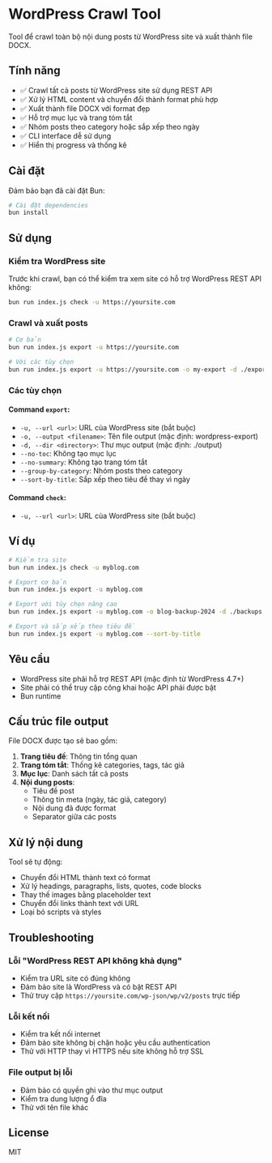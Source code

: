 # WordPress Crawl Tool

Tool để crawl toàn bộ nội dung posts từ WordPress site và xuất thành file DOCX.

## Tính năng

- ✅ Crawl tất cả posts từ WordPress site sử dụng REST API
- ✅ Xử lý HTML content và chuyển đổi thành format phù hợp
- ✅ Xuất thành file DOCX với format đẹp
- ✅ Hỗ trợ mục lục và trang tóm tắt
- ✅ Nhóm posts theo category hoặc sắp xếp theo ngày
- ✅ CLI interface dễ sử dụng
- ✅ Hiển thị progress và thống kê

## Cài đặt

Đảm bảo bạn đã cài đặt Bun:

```bash
# Cài đặt dependencies
bun install
```

## Sử dụng

### Kiểm tra WordPress site

Trước khi crawl, bạn có thể kiểm tra xem site có hỗ trợ WordPress REST API không:

```bash
bun run index.js check -u https://yoursite.com
```

### Crawl và xuất posts

```bash
# Cơ bản
bun run index.js export -u https://yoursite.com

# Với các tùy chọn
bun run index.js export -u https://yoursite.com -o my-export -d ./exports --group-by-category
```

### Các tùy chọn

#### Command `export`:

- `-u, --url <url>`: URL của WordPress site (bắt buộc)
- `-o, --output <filename>`: Tên file output (mặc định: wordpress-export)
- `-d, --dir <directory>`: Thư mục output (mặc định: ./output)
- `--no-toc`: Không tạo mục lục
- `--no-summary`: Không tạo trang tóm tắt
- `--group-by-category`: Nhóm posts theo category
- `--sort-by-title`: Sắp xếp theo tiêu đề thay vì ngày

#### Command `check`:

- `-u, --url <url>`: URL của WordPress site (bắt buộc)

## Ví dụ

```bash
# Kiểm tra site
bun run index.js check -u myblog.com

# Export cơ bản
bun run index.js export -u myblog.com

# Export với tùy chọn nâng cao
bun run index.js export -u myblog.com -o blog-backup-2024 -d ./backups --group-by-category --no-toc

# Export và sắp xếp theo tiêu đề
bun run index.js export -u myblog.com --sort-by-title
```

## Yêu cầu

- WordPress site phải hỗ trợ REST API (mặc định từ WordPress 4.7+)
- Site phải có thể truy cập công khai hoặc API phải được bật
- Bun runtime

## Cấu trúc file output

File DOCX được tạo sẽ bao gồm:

1. **Trang tiêu đề**: Thông tin tổng quan
2. **Trang tóm tắt**: Thống kê categories, tags, tác giả
3. **Mục lục**: Danh sách tất cả posts
4. **Nội dung posts**: 
   - Tiêu đề post
   - Thông tin meta (ngày, tác giả, category)
   - Nội dung đã được format
   - Separator giữa các posts

## Xử lý nội dung

Tool sẽ tự động:

- Chuyển đổi HTML thành text có format
- Xử lý headings, paragraphs, lists, quotes, code blocks
- Thay thế images bằng placeholder text
- Chuyển đổi links thành text với URL
- Loại bỏ scripts và styles

## Troubleshooting

### Lỗi "WordPress REST API không khả dụng"

- Kiểm tra URL site có đúng không
- Đảm bảo site là WordPress và có bật REST API
- Thử truy cập `https://yoursite.com/wp-json/wp/v2/posts` trực tiếp

### Lỗi kết nối

- Kiểm tra kết nối internet
- Đảm bảo site không bị chặn hoặc yêu cầu authentication
- Thử với HTTP thay vì HTTPS nếu site không hỗ trợ SSL

### File output bị lỗi

- Đảm bảo có quyền ghi vào thư mục output
- Kiểm tra dung lượng ổ đĩa
- Thử với tên file khác

## License

MIT